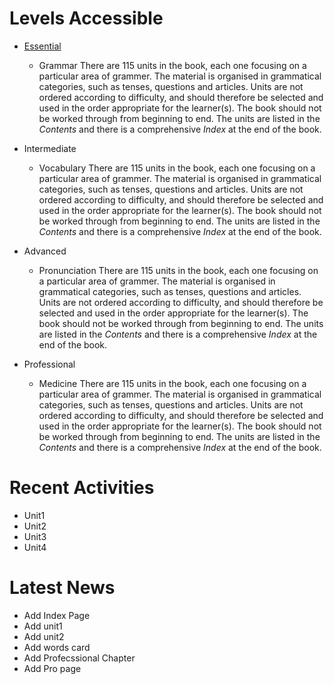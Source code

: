 

# Levels Accessible

-   [Essential](essential/README.md)
    -   Grammar
        There are 115 units in the book, each one focusing on a particular area of grammer. The material is organised in grammatical categories, such as tenses, questions and articles. Units are not ordered according to difficulty, and should therefore be selected and used in the order appropriate for the learner(s). The book should not be worked through from beginning to end. The units are listed in the *Contents* and there is a comprehensive *Index* at the end of the book.

-   Intermediate
    -   Vocabulary
        There are 115 units in the book, each one focusing on a particular area of grammer. The material is organised in grammatical categories, such as tenses, questions and articles. Units are not ordered according to difficulty, and should therefore be selected and used in the order appropriate for the learner(s). The book should not be worked through from beginning to end. The units are listed in the *Contents* and there is a comprehensive *Index* at the end of the book.

-   Advanced
    -   Pronunciation
        There are 115 units in the book, each one focusing on a particular area of grammer. The material is organised in grammatical categories, such as tenses, questions and articles. Units are not ordered according to difficulty, and should therefore be selected and used in the order appropriate for the learner(s). The book should not be worked through from beginning to end. The units are listed in the *Contents* and there is a comprehensive *Index* at the end of the book.

-   Professional
    -   Medicine
        There are 115 units in the book, each one focusing on a particular area of grammer. The material is organised in grammatical categories, such as tenses, questions and articles. Units are not ordered according to difficulty, and should therefore be selected and used in the order appropriate for the learner(s). The book should not be worked through from beginning to end. The units are listed in the *Contents* and there is a comprehensive *Index* at the end of the book.


# Recent Activities

-   Unit1
-   Unit2
-   Unit3
-   Unit4


# Latest News

-   Add Index Page
-   Add unit1
-   Add unit2
-   Add words card
-   Add Profecssional Chapter
-   Add Pro page


